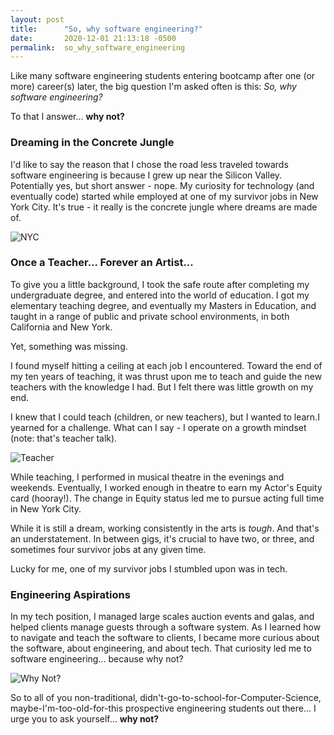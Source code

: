 ```yaml
---
layout: post
title:      "So, why software engineering?"
date:       2020-12-01 21:13:18 -0500
permalink:  so_why_software_engineering
---
```



Like many software engineering students entering bootcamp after one (or more) career(s) later, the big question I'm asked often is this: *So, why software engineering?*

To that I answer... **why not?**

### Dreaming in the Concrete Jungle

I'd like to say the reason that I chose the road less traveled towards software engineering is because I grew up near the Silicon Valley. Potentially yes, but short answer - nope. My curiosity for technology (and eventually code) started while employed at one of my survivor jobs in New York City. It's true - it really is the concrete jungle where dreams are made of.

![NYC](https://latigar.files.wordpress.com/2015/03/we-love-ny.jpg)

### Once a Teacher... Forever an Artist...

To give you a little background, I took the safe route after completing my undergraduate degree, and entered into the world of education. I got my elementary teaching degree, and eventually my Masters in Education, and taught in a range of public and private school environments, in both California and New York.

Yet, something was missing.

I found myself hitting a ceiling at each job I encountered. Toward the end of my ten years of teaching, it was thrust upon me to teach and guide the new teachers with the knowledge I had. But I felt there was little growth on my end. 

I knew that I could teach (children, or new teachers), but I wanted to learn.I yearned for a challenge. What can I say - I operate on a growth mindset (note: that's teacher talk).

![Teacher](https://static.boredpanda.com/blog/wp-content/uploads/2018/08/teacher-meme-11-5b86823f5d66f__700.jpg)

While teaching, I performed in musical theatre in the evenings and weekends. Eventually, I worked enough in theatre to earn my Actor's Equity card (hooray!). The change in Equity status led me to pursue acting full time in New York City. 

While it is still a dream, working consistently in the arts is *tough*. And that's an understatement. In between gigs, it's crucial to have two, or three, and sometimes four survivor jobs at any given time. 

Lucky for me, one of my survivor jobs I stumbled upon was in tech.

### Engineering Aspirations

In my tech position, I managed large scales auction events and galas, and helped clients manage guests through a software system. As I learned how to navigate and teach the software to clients, I became more curious about the software, about engineering, and about tech. That curiosity led me to software engineering... because why not?

![Why Not?](https://media.makeameme.org/created/sure-why-not-5bf017.jpg)

So to all of you non-traditional, didn't-go-to-school-for-Computer-Science, maybe-I'm-too-old-for-this prospective engineering students out there... I urge you to ask yourself... **why not?**
